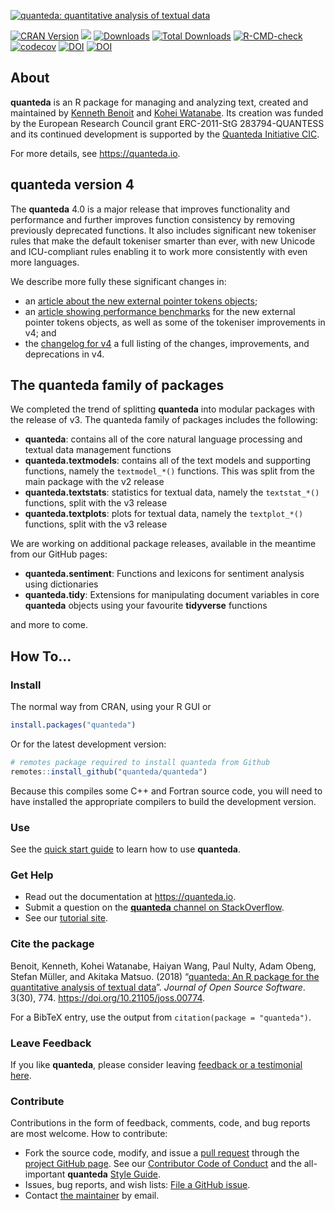 
[![quanteda: quantitative analysis of textual
data](https://cdn.rawgit.com/quanteda/quanteda/master/images/quanteda_logo.svg)](http://quanteda.io)

<!-- badges: start -->

[![CRAN
Version](https://www.r-pkg.org/badges/version/quanteda)](https://CRAN.R-project.org/package=quanteda)
[![](https://img.shields.io/badge/devel%20version-4.0.0-royalblue.svg)](https://github.com/quanteda/quanteda)
[![Downloads](https://cranlogs.r-pkg.org/badges/quanteda)](https://CRAN.R-project.org/package=quanteda)
[![Total
Downloads](https://cranlogs.r-pkg.org/badges/grand-total/quanteda?color=orange)](https://CRAN.R-project.org/package=quanteda)
[![R-CMD-check](https://github.com/quanteda/quanteda/actions/workflows/check-standard.yaml/badge.svg)](https://github.com/quanteda/quanteda/actions/workflows/check-standard.yaml)
[![codecov](https://codecov.io/gh/quanteda/quanteda/branch/master/graph/badge.svg)](https://app.codecov.io/gh/quanteda/quanteda)
[![DOI](https://zenodo.org/badge/5424649.svg)](https://zenodo.org/badge/latestdoi/5424649)
[![DOI](http://joss.theoj.org/papers/10.21105/joss.00774/status.svg)](https://doi.org/10.21105/joss.00774)
<!-- badges: end -->

## About

**quanteda** is an R package for managing and analyzing text, created
and maintained by [Kenneth Benoit](https://kenbenoit.net) and [Kohei
Watanabe](https://blog.koheiw.net/). Its creation was funded by the
European Research Council grant ERC-2011-StG 283794-QUANTESS and its
continued development is supported by the [Quanteda Initiative
CIC](https://quanteda.org).

For more details, see <https://quanteda.io>.

## **quanteda** version 4

The **quanteda** 4.0 is a major release that improves functionality and
performance and further improves function consistency by removing
previously deprecated functions. It also includes significant new
tokeniser rules that make the default tokeniser smarter than ever, with
new Unicode and ICU-compliant rules enabling it to work more
consistently with even more languages.

We describe more fully these significant changes in:

- an [article about the new external pointer tokens
  objects](https://quanteda.io/articles/pkgdown/tokens_xptr.html);
- an [article showing performance
  benchmarks](https://quanteda.io/articles/pkgdown/benchmarks_xptr.html)
  for the new external pointer tokens objects, as well as some of the
  tokeniser improvements in v4; and
- the [changelog for
  v4](https://github.com/quanteda/quanteda/blob/master/NEWS.md#quanteda-40)
  a full listing of the changes, improvements, and deprecations in v4.

## The **quanteda** family of packages

We completed the trend of splitting **quanteda** into modular packages
with the release of v3. The quanteda family of packages includes the
following:

- **quanteda**: contains all of the core natural language processing and
  textual data management functions
- **quanteda.textmodels**: contains all of the text models and
  supporting functions, namely the `textmodel_*()` functions. This was
  split from the main package with the v2 release
- **quanteda.textstats**: statistics for textual data, namely the
  `textstat_*()` functions, split with the v3 release
- **quanteda.textplots**: plots for textual data, namely the
  `textplot_*()` functions, split with the v3 release

We are working on additional package releases, available in the meantime
from our GitHub pages:

- **quanteda.sentiment**: Functions and lexicons for sentiment analysis
  using dictionaries
- **quanteda.tidy**: Extensions for manipulating document variables in
  core **quanteda** objects using your favourite **tidyverse** functions

and more to come.

## How To…

### Install

The normal way from CRAN, using your R GUI or

``` r
install.packages("quanteda") 
```

Or for the latest development version:

``` r
# remotes package required to install quanteda from Github 
remotes::install_github("quanteda/quanteda") 
```

Because this compiles some C++ and Fortran source code, you will need to
have installed the appropriate compilers to build the development
version.

### Use

See the [quick start
guide](https://quanteda.io/articles/pkgdown/quickstart.html) to learn
how to use **quanteda**.

### Get Help

- Read out the documentation at <https://quanteda.io>.
- Submit a question on the [**quanteda** channel on
  StackOverflow](https://stackoverflow.com/questions/tagged/quanteda).
- See our [tutorial site](https://tutorials.quanteda.io/).

### Cite the package

Benoit, Kenneth, Kohei Watanabe, Haiyan Wang, Paul Nulty, Adam Obeng,
Stefan Müller, and Akitaka Matsuo. (2018) “[quanteda: An R package for
the quantitative analysis of textual
data](https://www.theoj.org/joss-papers/joss.00774/10.21105.joss.00774.pdf)”.
*Journal of Open Source Software*. 3(30), 774.
<https://doi.org/10.21105/joss.00774>.

For a BibTeX entry, use the output from
`citation(package = "quanteda")`.

### Leave Feedback

If you like **quanteda**, please consider leaving [feedback or a
testimonial here](https://github.com/quanteda/quanteda/issues/461).

### Contribute

Contributions in the form of feedback, comments, code, and bug reports
are most welcome. How to contribute:

- Fork the source code, modify, and issue a [pull
  request](https://help.github.com/articles/creating-a-pull-request-from-a-fork/)
  through the [project GitHub
  page](https://github.com/quanteda/quanteda). See our [Contributor Code
  of
  Conduct](https://github.com/quanteda/quanteda/blob/master/CONDUCT.md)
  and the all-important **quanteda** [Style
  Guide](https://github.com/quanteda/quanteda/wiki/Style-guide).
- Issues, bug reports, and wish lists: [File a GitHub
  issue](https://github.com/quanteda/quanteda/issues).
- Contact [the maintainer](mailto:kbenoit@lse.ac.uk) by email.
